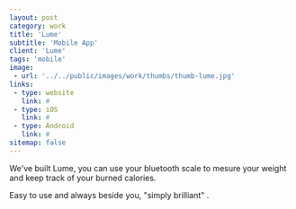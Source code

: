 ```yaml
---
layout: post
category: work
title: 'Lume'
subtitle: 'Mobile App'
client: 'Lume'
tags: 'mobile'
image:
 - url: '../../public/images/work/thumbs/thumb-lume.jpg'
links:
 - type: website
   link: #
 - type: iOS
   link: #
 - type: Android
   link: #
sitemap: false
---
```


We've built Lume, you can use your bluetooth scale to mesure your weight and keep track of your burned calories.

Easy to use and always beside you, "simply brilliant" .